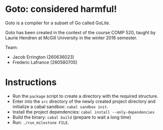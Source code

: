 Goto: considered harmful!
=========================

Goto is a compiler for a subset of Go called GoLite.

Goto has been created in the context of the course COMP 520, taught by Laurie
Hendren at McGill University in the winter 2016 semester.

Team:
* Jacob Errington (260636023)
* Frederic Lafrance (260580705)


Instructions
============

* Run the `package` script to create a directory with the required structure.
* Enter into the `src` directory of the newly created project directory and
  initialize a cabal sandbox: `cabal sandbox init`.
* Install the project dependencies: `cabal install --only-dependencies`
* Build the binary: `cabal build` (prepare to wait a long time)
* Run: `./run_milestone FILE`.
